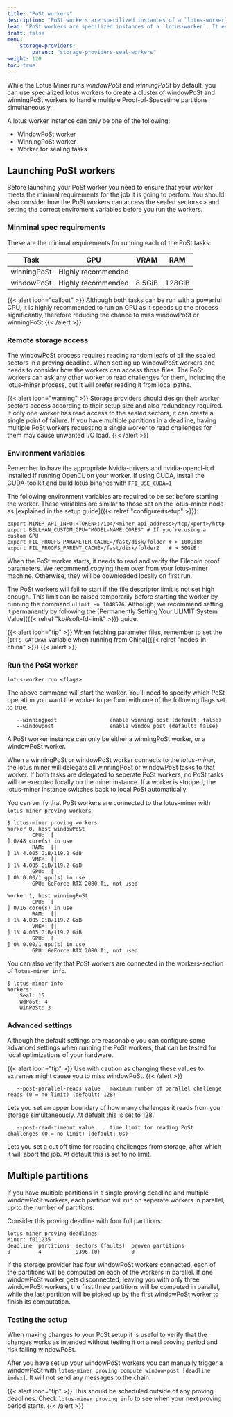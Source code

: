 ```yaml
---
title: "PoSt workers"
description: "PoSt workers are specilized instances of a `lotus-worker`. It enables you to offload windowPoSt and winningPoSt to seperate workers."
lead: "PoSt workers are specilized instances of a `lotus-worker`. It enables you to offload windowPoSt and winningPoSt to seperate workers."
draft: false
menu:
    storage-providers:
        parent: "storage-providers-seal-workers"
weight: 120
toc: true
---
```


While the Lotus Miner runs _windowPoSt_ and _winningPoSt_ by default, you can use specialized lotus workers to create a cluster of windowPoSt and winningPoSt workers to handle multiple Proof-of-Spacetime partitions simultaneously.

A lotus worker instance can only be one of the following:
- WindowPoSt worker
- WinningPoSt worker
- Worker for sealing tasks

## Launching PoSt workers

Before launching your PoSt worker you need to ensure that your worker meets the minimal requirements for the job it is going to perfom. You should also consider how the PoSt workers can access the sealed sectors<> and setting the correct enviroment variables before you run the workers.

### Minminal spec requirements

These are the minimal requirements for running each of the PoSt tasks:

| **Task**    | **GPU**            | **VRAM** | **RAM** |
|:-----------:|:------------------:|:--------:|:-------:|
| winningPoSt | Highly recommended |          |         |
| windowPoSt  | Highly recommended | 8\.5GiB  | 128GiB  |

{{< alert icon="callout" >}}
Although both tasks can be run with a powerful CPU, it is highly recommended to run on GPU as it speeds up the process significantly, therefore reducing the chance to miss windowPoSt or winningPoSt
{{< /alert >}}

### Remote storage access

The windowPoSt process requires reading random leafs of all the sealed sectors in a proving deadline. When setting up windowPoSt workers one needs to consider how the workers can access those files. The PoSt workers can ask any other worker to read challenges for them, including the lotus-miner process, but it will prefer reading it from local paths.

{{< alert icon="warning" >}}
Storage providers should design their worker sectors access according to their setup size and also redundancy required. If only one worker has read access to the sealed sectors, it can create a single point of failure. If you have multiple partitions in a deadline, having multiple PoSt workers requesting a single worker to read challenges for them may cause unwanted I/O load.
{{< /alert >}}

### Environment variables

Remember to have the appropriate Nvidia-drivers and nvidia-opencl-icd installed if running OpenCL on your worker. If using CUDA, install the CUDA-toolkit and build lotus binaries with `FFI_USE_CUDA=1`

The following environment variables are required to be set before starting the worker. These variables are similar to those set on the lotus-miner node as [explained in the setup guide]({{< relref "configure#setup" >}}):

```
export MINER_API_INFO:<TOKEN>:/ip4/<miner_api_address>/tcp/<port>/http
export BELLMAN_CUSTOM_GPU="MODEL-NAME:CORES" # If you´re using a custom GPU
export FIL_PROOFS_PARAMETER_CACHE=/fast/disk/folder # > 100GiB!
export FIL_PROOFS_PARENT_CACHE=/fast/disk/folder2   # > 50GiB!
```

When the PoSt worker starts, it needs to read and verify the Filecoin proof parameters. We recommend copying them over from your lotus-miner machine. Otherwise, they will be downloaded locally on first run.

The PoSt workers will fail to start if the file descriptor limit is not set high enough. This limit can be raised temporarily before starting the worker by running the command `ulimit -n 1048576`. Although, we recommend setting it permanently by following the [Permanently Setting Your ULIMIT System Value]({{< relref "kb#soft-fd-limit" >}}) guide.

{{< alert icon="tip" >}}
When fetching parameter files, remember to set the [`IPFS_GATEWAY` variable when running from China]({{< relref "nodes-in-china" >}})
{{< /alert >}}

### Run the PoSt worker

```shell
lotus-worker run <flags>
```

The above command will start the worker. You´ll need to specify which PoSt operation you want the worker to perform with one of the following flags set to true.

```
   --winningpost                 enable winning post (default: false)
   --windowpost                  enable window post (default: false)
```

A PoSt worker instance can only be either a winningPoSt worker, or a windowPoSt worker.

When a winningPoSt or windowPoSt worker connects to the _lotus-miner_, the lotus miner will delegate all winningPoSt or windowPoSt tasks to that worker. If both tasks are delegated to seperate PoSt workers, no PoSt tasks will be executed locally on the miner instance. If a worker is stopped, the lotus-miner instance switches back to local PoSt automatically.

You can verify that PoSt workers are connected to the lotus-miner with `lotus-miner proving workers`:

```shell
$ lotus-miner proving workers
Worker 0, host windowPoSt
        CPU:  [                                                                ] 0/48 core(s) in use
        RAM:  [|                                                               ] 1% 4.005 GiB/119.2 GiB
        VMEM: [|                                                               ] 1% 4.005 GiB/119.2 GiB
        GPU:  [                                                                ] 0% 0.00/1 gpu(s) in use
        GPU: GeForce RTX 2080 Ti, not used

Worker 1, host winningPoSt
        CPU:  [                                                                ] 0/16 core(s) in use
        RAM:  [|                                                               ] 1% 4.005 GiB/119.2 GiB
        VMEM: [|                                                               ] 1% 4.005 GiB/119.2 GiB
        GPU:  [                                                                ] 0% 0.00/1 gpu(s) in use
        GPU: GeForce RTX 2080 Ti, not used
```

You can also verify that PoSt workers are connected in the workers-section of `lotus-miner info`.

```shell
$ lotus-miner info
Workers:
	Seal: 15
	WdPoSt: 4
	WinPoSt: 3
```

### Advanced settings

Although the default settings are reasonable you can configure some advanced settings when running the PoSt workers, that can be tested for local optimizations of your hardware.

{{< alert icon="tip" >}}
Use with caution as changing these values to extremes might cause you to miss windowPoSt.
{{< /alert >}}

```
   --post-parallel-reads value   maximum number of parallel challenge reads (0 = no limit) (default: 128)
```

Lets you set an upper boundary of how many challenges it reads from your storage simultaneously. At defualt this is set to 128.

```
   --post-read-timeout value     time limit for reading PoSt challenges (0 = no limit) (default: 0s)
```

Lets you set a cut off time for reading challenges from storage, after which it will abort the job. At default this is set to no limit.

## Multiple partitions

If you have multiple partitions in a single proving deadline and multiple windowPoSt workers, each partition will run on seperate workers in parallel, up to the number of partitions.

Consider this proving deadline with four full partitions:

```
lotus-miner proving deadlines
Miner: f011235
deadline  partitions  sectors (faults)  proven partitions
0         4           9396 (0)          0
```

If the storage provider has four windowPoSt workers connected, each of the partitions will be computed on each of the workers in parallel. If one windowPoSt worker gets disconnected, leaving you with only three windowPoSt workers, the first three partitions will be computed in parallel, while the last partition will be picked up by the first windowPoSt worker to finish its computation.

### Testing the setup

When making changes to your PoSt setup it is useful to verify that the changes works as intended without testing it on a real proving period and risk failing windowPoSt. 

After you have set up your windowPoSt workers you can manually trigger a windowPoSt with `lotus-miner proving compute window-post [deadline index]`. It will not send any messages to the chain.

{{< alert icon="tip" >}}
This should be scheduled outside of any proving deadlines. Check `lotus-miner proving info` to see when your next proving period starts.
{{< /alert >}}